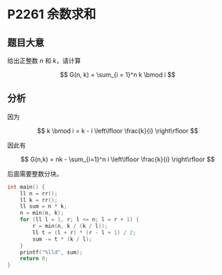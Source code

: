 # P2261 余数求和

## 题目大意

给出正整数 $n$ 和 $k$，请计算

$$
G(n, k) = \sum_{i = 1}^n k \bmod i
$$

## 分析

因为

$$
k \bmod i = k - i \left\lfloor \frac{k}{i} \right\rfloor
$$

因此有

$$
G(n,k) = nk - \sum_{i=1}^n i \left\lfloor \frac{k}{i} \right\rfloor
$$

后面需要整数分块。

```cpp
int main() {
    ll n = rr();
    ll k = rr();
    ll sum = n * k;
    n = min(n, k);
    for (ll l = 1, r; l <= n; l = r + 1) {
        r = min(n, k / (k / l));
        ll t = (l + r) * (r - l + 1) / 2;
        sum -= t * (k / l);
    }
    printf("%lld", sum);
    return 0;
}
```